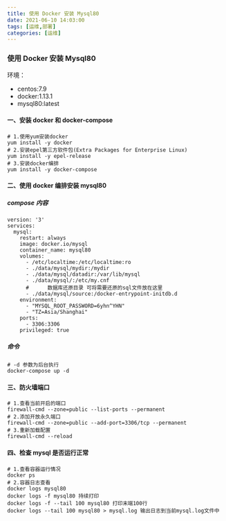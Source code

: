 ```yaml
---
title: 使用 Docker 安装 Mysql80
date: 2021-06-10 14:03:00
tags: [运维,部署]
categories: [运维]
---
```

### 使用 Docker 安装 Mysql80
环境：
- centos:7.9
- docker:1.13.1
- mysql80:latest

#### 一、安装 docker 和 docker-compose
```
# 1.使用yum安装docker
yum install -y docker
# 2.安装epel第三方软件包(Extra Packages for Enterprise Linux)
yum install -y epel-release
# 3.安装docker编排
yum install -y docker-compose
```
#### 二、使用 docker 编排安装 mysql80
##### compose 内容
```
version: '3'
services:
  mysql:
    restart: always
    image: docker.io/mysql
    container_name: mysql80
    volumes:
      - /etc/localtime:/etc/localtime:ro
      - ./data/mysql/mydir:/mydir
      - ./data/mysql/datadir:/var/lib/mysql
      - ./data/mysql/:/etc/my.cnf
      #      数据库还原目录 可将需要还原的sql文件放在这里
      - ./data/mysql/source:/docker-entrypoint-initdb.d
    environment:
      - "MYSQL_ROOT_PASSWORD=6yhn^YHN"
      - "TZ=Asia/Shanghai"
    ports:
      - 3306:3306
    privileged: true
```
##### 命令
```
# -d 参数为后台执行
docker-compose up -d
```
#### 三、防火墙端口
```
# 1.查看当前开启的端口
firewall-cmd --zone=public --list-ports --permanent
# 2.添加开放永久端口
firewall-cmd --zone=public --add-port=3306/tcp --permanent
# 3.重新加载配置
firewall-cmd --reload
```
#### 四、检查 mysql 是否运行正常
```
# 1.查看容器运行情况
docker ps
# 2.容器日志查看
docker logs mysql80
docker logs -f mysql80 持续打印
docker logs -f --tail 100 mysql80 打印末端100行
docker logs --tail 100 mysql80 > mysql.log 输出日志到当前mysql.log文件中
```